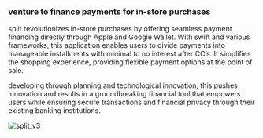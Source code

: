 ### venture to finance payments for in-store purchases

split revolutionizes in-store purchases by offering seamless payment financing directly through Apple and Google Wallet. With swift and various frameworks, this application enables users to divide payments into manageable installments with minimal to no interest after CC’s. It simplifies the shopping experience, providing flexible payment options at the point of sale.

developing through planning and technological innovation, this pushes innovation and results in a groundbreaking financial tool that empowers users while ensuring secure transactions and financial privacy through their existing banking institutions.


![split_v3](https://github.com/dylanhans/Split/assets/80360273/d58ab754-fcf9-42d2-9f67-f9628a434f76)
